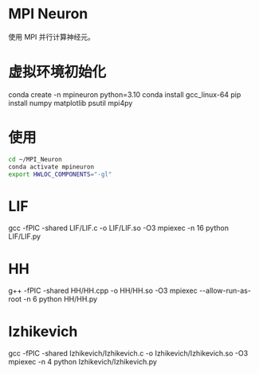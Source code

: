 # MPI Neuron

使用 MPI 并行计算神经元。


# 虚拟环境初始化
conda create -n mpineuron python=3.10
conda install gcc_linux-64
pip install numpy matplotlib psutil mpi4py

# 使用

```sh
cd ~/MPI_Neuron
conda activate mpineuron
export HWLOC_COMPONENTS="-gl"
```

# LIF
gcc -fPIC -shared LIF/LIF.c -o LIF/LIF.so -O3
mpiexec -n 16 python LIF/LIF.py

# HH
g++ -fPIC -shared HH/HH.cpp -o HH/HH.so -O3
mpiexec --allow-run-as-root -n 6 python HH/HH.py

# Izhikevich
gcc -fPIC -shared Izhikevich/Izhikevich.c -o Izhikevich/Izhikevich.so -O3
mpiexec -n 4 python Izhikevich/Izhikevich.py